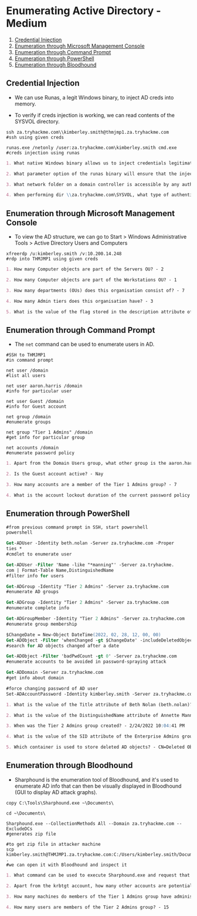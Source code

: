# Enumerating Active Directory - Medium

1. [Credential Injection](#credential-injection)
2. [Enumeration through Microsoft Management Console](#enumeration-through-microsoft-management-console)
3. [Enumeration through Command Prompt](#enumeration-through-command-prompt)
4. [Enumeration through PowerShell](#enumeration-through-powershell)
5. [Enumeration through Bloodhound](#enumeration-through-bloodhound)

## Credential Injection

* We can use Runas, a legit Windows binary, to inject AD creds into memory.

* To verify if creds injection is working, we can read contents of the SYSVOL directory.

```shell
ssh za.tryhackme.com\\kimberley.smith@thmjmp1.za.tryhackme.com
#ssh using given creds

runas.exe /netonly /user:za.tryhackme.com\kimberley.smith cmd.exe
#creds injection using runas
```

```markdown
1. What native Windows binary allows us to inject credentials legitimately into memory? - runas.exe

2. What parameter option of the runas binary will ensure that the injected credentials are used for all network connections? - /netonly

3. What network folder on a domain controller is accessible by any authenticated AD account and stores GPO information? - SYSVOL

4. When performing dir \\za.tryhackme.com\SYSVOL, what type of authentication is performed by default? - Kerberos authentication
```

## Enumeration through Microsoft Management Console

* To view the AD structure, we can go to Start > Windows Administrative Tools > Active Directory Users and Computers

```shell
xfreerdp /u:kimberley.smith /v:10.200.14.248
#rdp into THMJMP1 using given creds
```

```markdown
1. How many Computer objects are part of the Servers OU? - 2

2. How many Computer objects are part of the Workstations OU? - 1

3. How many departments (OUs) does this organisation consist of? - 7

4. How many Admin tiers does this organisation have? - 3

5. What is the value of the flag stored in the description attribute of the t0_tinus.green account? - THM{Enumerating.Via.MMC}
```

## Enumeration through Command Prompt

* The ```net``` command can be used to enumerate users in AD.

```shell
#SSH to THMJMP1
#in command prompt

net user /domain
#list all users

net user aaron.harris /domain
#info for particular user

net user Guest /domain
#info for Guest account

net group /domain
#enumerate groups

net group "Tier 1 Admins" /domain
#get info for particular group

net accounts /domain
#enumerate password policy
```

```markdown
1. Apart from the Domain Users group, what other group is the aaron.harris account a member of? - Internet Access

2. Is the Guest account active? - Nay

3. How many accounts are a member of the Tier 1 Admins group? - 7

4. What is the account lockout duration of the current password policy in minutes? - 30
```

## Enumeration through PowerShell

```ps
#from previous command prompt in SSH, start powershell
powershell

Get-ADUser -Identity beth.nolan -Server za.tryhackme.com -Proper
ties *
#cmdlet to enumerate user

Get-ADUser -Filter 'Name -like "*manning"' -Server za.tryhackme.
com | Format-Table Name,DistinguishedName
#filter info for users

Get-ADGroup -Identity "Tier 2 Admins" -Server za.tryhackme.com
#enumerate AD groups

Get-ADGroup -Identity "Tier 2 Admins" -Server za.tryhackme.com
#enumerate complete info

Get-ADGroupMember -Identity "Tier 2 Admins" -Server za.tryhackme.com
#enumerate group membership

$ChangeDate = New-Object DateTime(2022, 02, 28, 12, 00, 00)
Get-ADObject -Filter 'whenChanged -gt $ChangeDate' -includeDeletedObjects -Server za.tryhackme.com
#search for AD objects changed after a date

Get-ADObject -Filter 'badPwdCount -gt 0' -Server za.tryhackme.com
#enumerate accounts to be avoided in password-spraying attack

Get-ADDomain -Server za.tryhackme.com
#get info about domain

#force changing password of AD user
Set-ADAccountPassword -Identity kimberley.smith -Server za.tryhackme.com -OldPassword (ConvertTo-SecureString -AsPlaintext "old" -force) -NewPassword (ConvertTo-SecureString -AsPlainText "new" -Force)
```

```markdown
1. What is the value of the Title attribute of Beth Nolan (beth.nolan)? - Senior

2. What is the value of the DistinguishedName attribute of Annette Manning (annette.manning)? - CN=annette.manning,OU=Marketing,OU=People,DC=za,DC=tryhackme,DC=com

3. When was the Tier 2 Admins group created? - 2/24/2022 10:04:41 PM

4. What is the value of the SID attribute of the Enterprise Admins group? - S-1-5-21-3330634377-1326264276-632209373-519

5. Which container is used to store deleted AD objects? - CN=Deleted Objects,DC=za,DC=tryhackme,DC=com
```

## Enumeration through Bloodhound

* Sharphound is the enumeration tool of Bloodhound, and it's used to enumerate AD info that can then be visually displayed in Bloodhound (GUI to display AD attack graphs).

```shell
copy C:\Tools\Sharphound.exe ~\Documents\

cd ~\Documents\

Sharphound.exe --CollectionMethods All --Domain za.tryhackme.com --ExcludeDCs
#generates zip file

#to get zip file in attacker machine
scp kimberley.smith@THMJMP1.za.tryhackme.com:C:/Users/kimberley.smith/Documents/20220316191229_BloodHound.zip .
#we can open it with Bloodhound and inspect it
```

```markdown
1. What command can be used to execute Sharphound.exe and request that it recovers Session information only from the za.tryhackme.com domain without touching domain controllers? - Sharphound.exe --CollectionMethods All --Domain za.tryhackme.com --ExcludeDCs

2. Apart from the krbtgt account, how many other accounts are potentially kerberoastable? - 4

3. How many machines do members of the Tier 1 Admins group have administrative access to? - 2

4. How many users are members of the Tier 2 Admins group? - 15
```
